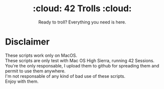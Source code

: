 <h1 align="center">:cloud: 42 Trolls :cloud:</h1>
<p align="center">Ready to troll? Everything you need is here.</p>

# Disclaimer
These scripts work only on MacOS. <br>
These scripts are only test with Mac OS High Sierra, running 42 Sessions. <br>
You're the only responsable, I upload them to github for spreading them and permit to use them anywhere. <br>
I'm not responsable of any kind of bad use of these scripts.<br>
Enjoy with them.